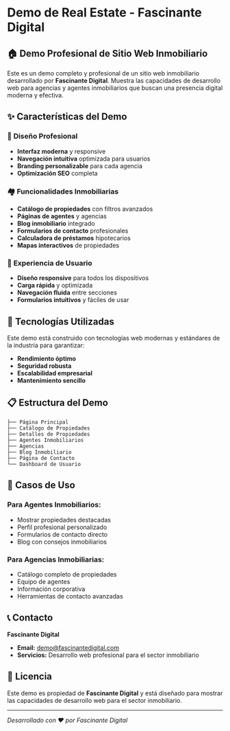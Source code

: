 # Demo de Real Estate - Fascinante Digital

## 🏠 **Demo Profesional de Sitio Web Inmobiliario**

Este es un demo completo y profesional de un sitio web inmobiliario desarrollado por **Fascinante Digital**. Muestra las capacidades de desarrollo web para agencias y agentes inmobiliarios que buscan una presencia digital moderna y efectiva.

## ✨ **Características del Demo**

### 🎨 **Diseño Profesional**
- **Interfaz moderna** y responsive
- **Navegación intuitiva** optimizada para usuarios
- **Branding personalizable** para cada agencia
- **Optimización SEO** completa

### 🏘️ **Funcionalidades Inmobiliarias**
- **Catálogo de propiedades** con filtros avanzados
- **Páginas de agentes** y agencias
- **Blog inmobiliario** integrado
- **Formularios de contacto** profesionales
- **Calculadora de préstamos** hipotecarios
- **Mapas interactivos** de propiedades

### 📱 **Experiencia de Usuario**
- **Diseño responsive** para todos los dispositivos
- **Carga rápida** y optimizada
- **Navegación fluida** entre secciones
- **Formularios intuitivos** y fáciles de usar

## 🚀 **Tecnologías Utilizadas**

Este demo está construido con tecnologías web modernas y estándares de la industria para garantizar:
- **Rendimiento óptimo**
- **Seguridad robusta**
- **Escalabilidad empresarial**
- **Mantenimiento sencillo**

## 📋 **Estructura del Demo**

```
├── Página Principal
├── Catálogo de Propiedades
├── Detalles de Propiedades
├── Agentes Inmobiliarios
├── Agencias
├── Blog Inmobiliario
├── Página de Contacto
└── Dashboard de Usuario
```

## 🎯 **Casos de Uso**

### **Para Agentes Inmobiliarios:**
- Mostrar propiedades destacadas
- Perfil profesional personalizado
- Formularios de contacto directo
- Blog con consejos inmobiliarios

### **Para Agencias Inmobiliarias:**
- Catálogo completo de propiedades
- Equipo de agentes
- Información corporativa
- Herramientas de contacto avanzadas

## 📞 **Contacto**

**Fascinante Digital**
- **Email:** demo@fascinantedigital.com
- **Servicios:** Desarrollo web profesional para el sector inmobiliario

## 📄 **Licencia**

Este demo es propiedad de **Fascinante Digital** y está diseñado para mostrar las capacidades de desarrollo web para el sector inmobiliario.

---

*Desarrollado con ❤️ por Fascinante Digital*
